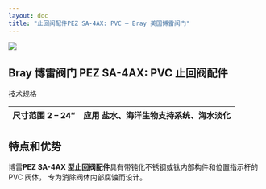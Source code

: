 ```yaml
---
layout: doc
title: "止回阀配件PEZ SA-4AX: PVC – Bray 美国博雷阀门"
---
```


![](/2022/11/download-9.png)

## Bray 博雷阀门 PEZ SA-4AX: PVC 止回阀配件

技术规格

| 尺寸范围 2 – 24″ | 应用 盐水、海洋生物支持系统、海水淡化 |
| ---------------- | ------------------------------------- |

## 特点和优势

博雷**PEZ SA-4AX 型止回阀配件**具有带钝化不锈钢或钛内部构件和位置指示杆的 PVC 阀体， 专为消除阀体内部腐蚀而设计。
